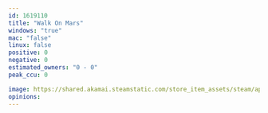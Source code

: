 ```yaml
---
id: 1619110
title: "Walk On Mars"
windows: "true"
mac: "false"
linux: false
positive: 0
negative: 0
estimated_owners: "0 - 0"
peak_ccu: 0

image: https://shared.akamai.steamstatic.com/store_item_assets/steam/apps/1619110/header.jpg?t=1621414110
opinions:
---
```

